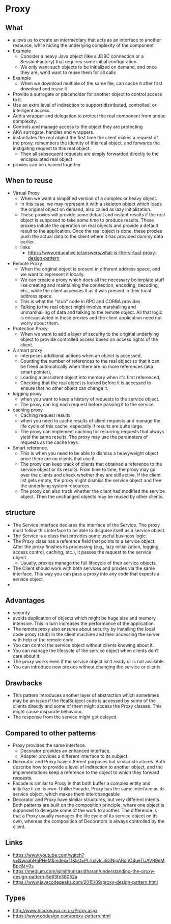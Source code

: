 # Proxy

## What

- allows us to create an intermediary that acts as an interface to another resource, while hiding the underlying complexity of the component
- Example
  - Consider a heavy Java object (like a JDBC connection or a SessionFactory) that requires some initial configuration.
  - We only want such objects to be initialized on demand, and once they are, we'd want to reuse them for all calls
- Example
  - When we download multiple of the same file, can cache it after first download and reuse it
- Provide a surrogate or placeholder for another object to control access to it.
- Use an extra level of indirection to support distributed, controlled, or intelligent access.
- Add a wrapper and delegation to protect the real component from undue complexity.
- Controls and manage access to the object they are protecting
- AKA surrogate, handles and wrappers.
- instantiates the real object the first time the client makes a request of the proxy, remembers the identity of this real object, and forwards the instigating request to this real object.
  - Then all subsequent requests are simply forwarded directly to the encapsulated real object
- proxies can be chained together

## When to reuse

- Virtual Proxy
  - When we want a simplified version of a complex or heavy object.
  - In this case, we may represent it with a skeleton object which loads the original object on demand, also called as lazy initialization.
  - These proxies will provide some default and instant results if the real object is supposed to take some time to produce results. These proxies initiate the operation on real objects and provide a default result to the application. Once the real object is done, these proxies push the actual data to the client where it has provided dummy data earlier.
  - links
    - https://www.educative.io/answers/what-is-the-virtual-proxy-design-pattern
- Remote Proxy
  - When the original object is present in different address space, and we want to represent it locally.
  - We can create a proxy which does all the necessary boilerplate stuff like creating and maintaining the connection, encoding, decoding, etc., while the client accesses it as it was present in their local address space.
  - This is what the "stub" code in RPC and CORBA provides
  - Talking to the real object might involve marshalling and unmarshalling of data and talking to the remote object. All that logic is encapsulated in these proxies and the client application need not worry about them.
- Protection Proxy
  - When we want to add a layer of security to the original underlying object to provide controlled access based on access rights of the client.
- A smart proxy
  - interposes additional actions when an object is accessed.
  - Counting the number of references to the real object so that it can be freed automatically when there are no more references (aka smart pointer),
  - Loading a persistent object into memory when it's first referenced,
  - Checking that the real object is locked before it is accessed to ensure that no other object can change it.
- logging proxy
  - when you want to keep a history of requests to the service object.
  - The proxy can log each request before passing it to the service.
- caching proxy
  - Caching request results
  - when you need to cache results of client requests and manage the life cycle of this cache, especially if results are quite large.
  - The proxy can implement caching for recurring requests that always yield the same results. The proxy may use the parameters of requests as the cache keys.
- Smart reference.
  - This is when you need to be able to dismiss a heavyweight object once there are no clients that use it.
  - The proxy can keep track of clients that obtained a reference to the service object or its results. From time to time, the proxy may go over the clients and check whether they are still active. If the client list gets empty, the proxy might dismiss the service object and free the underlying system resources.
  - The proxy can also track whether the client had modified the service object. Then the unchanged objects may be reused by other clients.

## structure

- The Service Interface declares the interface of the Service. The proxy must follow this interface to be able to disguise itself as a service object.
- The Service is a class that provides some useful business logic.
- The Proxy class has a reference field that points to a service object. After the proxy finishes its processing (e.g., lazy initialization, logging, access control, caching, etc.), it passes the request to the service object.
  - Usually, proxies manage the full lifecycle of their service objects.
- The Client should work with both services and proxies via the same interface. This way you can pass a proxy into any code that expects a service object.
-

## Advantages

- security
- avoids duplication of objects which might be huge size and memory intensive. This in turn increases the performance of the application.
- The remote proxy also ensures about security by installing the local code proxy (stub) in the client machine and then accessing the server with help of the remote code.
- You can control the service object without clients knowing about it.
- You can manage the lifecycle of the service object when clients don’t care about it.
- The proxy works even if the service object isn’t ready or is not available.
- You can introduce new proxies without changing the service or clients.

## Drawbacks

- This pattern introduces another layer of abstraction which sometimes may be an issue if the RealSubject code is accessed by some of the clients directly and some of them might access the Proxy classes. This might cause disparate behaviour.
- The response from the service might get delayed.


## Compared to other patterns

- Proxy provides the same interface.
  - Decorator provides an enhanced interface.
  - Adapter provides a different interface to its subject.
- Decorator and Proxy have different purposes but similar structures. Both describe how to provide a level of indirection to another object, and the implementations keep a reference to the object to which they forward requests.
- Facade is similar to Proxy in that both buffer a complex entity and initialize it on its own. Unlike Facade, Proxy has the same interface as its service object, which makes them interchangeable
- Decorator and Proxy have similar structures, but very different intents. Both patterns are built on the composition principle, where one object is supposed to delegate some of the work to another. The difference is that a Proxy usually manages the life cycle of its service object on its own, whereas the composition of Decorators is always controlled by the client.

## Links

- https://www.youtube.com/watch?v=NwaabHqPHeM&index=11&list=PLrhzvIcii6GNjpARdnO4ueTUAVR9eMBpc&t=0s
- https://medium.com/@mithunsasidharan/understanding-the-proxy-design-pattern-5e63fe38052a
- https://www.javacodegeeks.com/2015/09/proxy-design-pattern.html

## Types

- http://www.blackwasp.co.uk/Proxy.aspx
- https://www.oodesign.com/proxy-pattern.html
